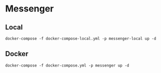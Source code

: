 # Messenger

## Local

```shell
docker-compose -f docker-compose-local.yml -p messenger-local up -d
```

## Docker

```shell
docker-compose -f docker-compose.yml -p messenger up -d
```

